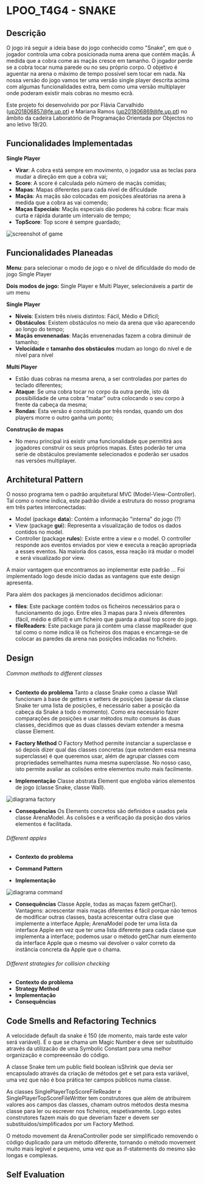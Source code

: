 # LPOO_T4G4 - SNAKE

## Descrição
O jogo irá seguir a ideia base do jogo conhecido como "Snake", em que o jogador controla uma cobra posicionada numa arena que contém maçãs. Á medida que a cobra come as maçãs cresce em tamanho. O jogador perde se a cobra tocar numa parede ou no seu próprio corpo. O objetivo é aguentar na arena o máximo de tempo possível sem tocar em nada.
Na nossa versão do jogo vamos ter uma versão single player descrita acima com algumas funcionalidades extra, bem como uma versão multiplayer onde poderam existir mais cobras no mesmo ecrã.

Este projeto foi desenvolvido por por Flávia Carvalhido (up201806857@fe.up.pt) e Mariana Ramos (up201806869@fe.up.pt) no âmbito da cadeira Laboratório de Programação Orientada por Objectos no ano letivo 19/20.

## Funcionalidades Implementadas
**Single Player**
- **Virar**: A cobra está sempre em movimento, o jogador usa as teclas para mudar a direção em que a cobra vai;
- **Score**: A score é calculada pelo número de maçãs comidas;
- **Mapas**: Mapas diferentes para cada nível de dificuldade
- **Maçãs**: As maçãs são colocadas em posições aleatórias na arena à medida que a cobra as vai comendo;
- **Maças Especiais**: Maçãs especiais dão poderes há cobra: ficar mais curta e rápida durante um intervalo de tempo;
- **TopScore**: Top score é sempre guardado;


![screenshot of game](/docs/images/screenshot.png)


## Funcionalidades Planeadas

**Menu**: para selecionar o modo de jogo e o nível de dificuldade do modo de jogo Single Player

**Dois modos de jogo:** Single Player e Multi Player, selecionáveis a partir de um menu

**Single Player**
- **Níveis**: Existem três níveis distintos: Fácil, Médio e Difícil;
- **Obstáculos**: Existem obstáculos no meio da arena que vão aparecendo ao longo do tempo;
- **Maçãs envenenadas**: Maçãs envenenadas fazem a cobra diminuir de tamanho;
- **Velocidade** e **tamanho dos obstáculos** mudam ao longo do nível e de nível para nível

**Multi Player**
- Estão duas cobras na mesma arena, a ser controladas por partes do teclado diferentes;
- **Ataque**: Se uma cobra tocar no corpo da outra perde, isto dá possibilidade de uma cobra "matar" outra colocando o seu corpo à frente da cabeça da mesma;
- **Rondas**: Esta versão é constituida por três rondas, quando um dos players morre o outro ganha um ponto;

**Construção de mapas**
- No menu principal irá existir uma funcionalidade que permitirá aos jogadores construir os seus próprios mapas. Estes poderão ter uma serie de obstáculos previamente selecionados e poderão ser usados nas versões multiplayer.

## Architetural Pattern
O nosso programa tem o padrão arquitetural MVC (Model-View-Controller). 
Tal como o nome indica, este padrão divide a estrutura do nosso programa em três partes interconectadas:
- Model (package **data**): Contém a informação "interna" do jogo (?)
- View (package **gui**): Representa a visualização de todos os dados contidos no model.
- Controller (package **rules**): Existe entre a view e o model. O controller responde aos eventos enviados 
por view e executa a reação apropriada a esses eventos. Na maioria dos casos, essa reação irá mudar o model e será
visualizado por view.

A maior vantagem que encontramos ao implementar este padrão ...
Foi implementado logo desde início dadas as vantagens que este design apresenta.

Para além dos packages já mencionados decidimos adicionar:
- **files**: Este package contém todos os ficheiros necessários para o funcionamento do jogo. Entre eles 3 mapas para 3 níveis diferentes (fácil, médio e díficil) e um ficheiro que guarda a atual top score do jogo.
- **fileReaders**: Este package para já contém uma classe mapReader que tal como o nome indica lê os ficheiros dos mapas e encarrega-se de colocar as paredes da arena nas posições indicadas no ficheiro.

## Design
 ###### Common methods to different classes ######
 - **Contexto do problema**
 Tanto a classe Snake como a classe Wall funcionam à base de getters e setters de posições (apesar da classe Snake ter uma lista de posições, é necessário saber a posição da cabeça da Snake a todo o momento). Como era necessário fazer comparações de posições e usar métodos muito comuns às duas classes, decidimos que as duas classes deviam extender a mesma classe Element.
 
 - **Factory Method**
 O Factory Method permite instanciar a superclasse e só depois dizer qual das classes concretas (que extendem essa mesma superclasse) é que queremos usar, além de agrupar classes com propriedades semelhantes numa mesma superclasse. No nosso caso, isto permite avaliar as colisões entre elementos muito mais facilmente.
 
 - **Implementação**
 Classe abstrata Element que engloba vários elementos de jogo (classe Snake, classe Wall).
 
 ![diagrama factory](/docs/images/factoryMethod.png)
 
 - **Consequências**
 Os Elements concretos são definidos e usados pela classe ArenaModel. As colisões e a verificação da posição dos vários elementos é facilitada.
 
 ###### Different apples ######
 - **Contexto do problema**
 
 
 - **Command Pattern**
 
 
 - **Implementação**
 
  ![diagrama command](/docs/images/commandPattern.png)
  
 - **Consequências**
  Classe Apple, todas as maças fazem getChar(). Vantagens: acrescentar mais maças diferentes é fácil porque não temos de modificar outras classes, basta acrescentar outra clase que implemente a interface Apple; ArenaModel pode ter uma lista da interface Apple em vez que ter uma lista diferente para cada classe que implementa a interface; podemos usar o método getChar num elemento da interface Apple que o mesmo vai devolver o valor correto da instância concreta da Apple que o chama.
 
 
 ###### Different strategies for collision checking ######
 - **Contexto do problema**
 - **Strategy Method**
 - **Implementação**
 - **Consequências**

 
 
## Code Smells and Refactoring Technics
A velocidade default da snake é 150 (de momento, mais tarde este valor será variável). É o que se chama um Magic Number e deve ser substituído através da utilizacão de uma Symbolic Constant para uma melhor organização e compreeensão do código.

A classe Snake tem um public field boolean isShrink que devia ser encapsulado através da criação de métodos get e set para esta variável, uma vez que não é boa prática ter campos públicos numa classe.

As classes SinglePlayerTopScoreFileReader e SinglePlayerTopScoreFileWritter tem construtores que além de atribuírem valores aos campos das classes, chamam outros métodos desta mesma classe para ler ou escrever nos ficheiros, respetivamente. Logo estes construtores fazem mais do que deveriam fazer e devem ser substituídos/simplificados por um Factory Method.

O método movement da ArenaController pode ser simplificado removendo o código duplicado para um método diferente, tornando o método movement muito mais legível e pequeno, uma vez que as if-statements do mesmo são longas e complexas.

## Self Evaluation

